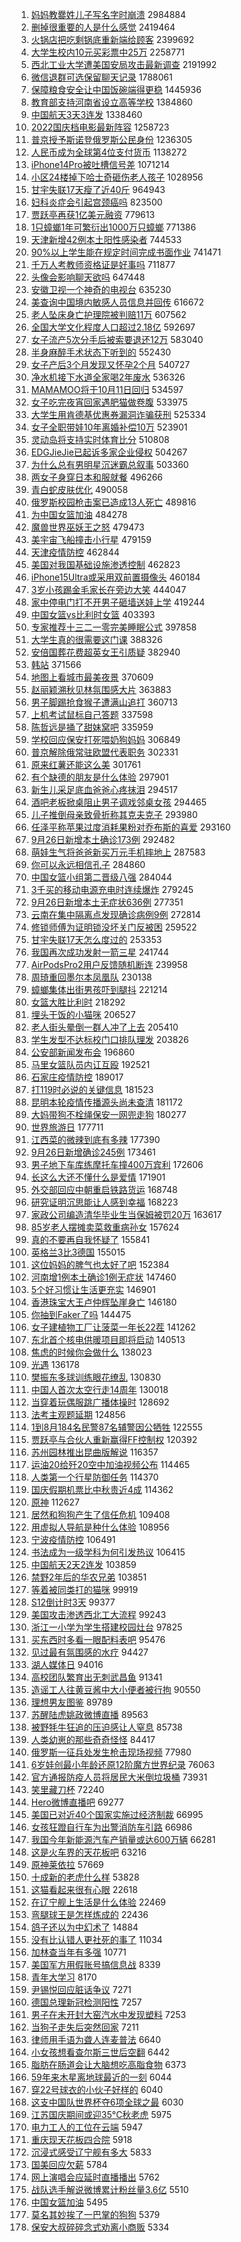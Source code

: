 1. [妈妈教爨姓儿子写名字时崩溃](https://s.weibo.com//weibo?q=%23%E5%A6%88%E5%A6%88%E6%95%99%E7%88%A8%E5%A7%93%E5%84%BF%E5%AD%90%E5%86%99%E5%90%8D%E5%AD%97%E6%97%B6%E5%B4%A9%E6%BA%83%23&t=31&band_rank=1&Refer=top) 2984884
2. [删掉很重要的人是什么感觉](https://s.weibo.com//weibo?q=%23%E5%88%A0%E6%8E%89%E5%BE%88%E9%87%8D%E8%A6%81%E7%9A%84%E4%BA%BA%E6%98%AF%E4%BB%80%E4%B9%88%E6%84%9F%E8%A7%89%23&t=31&band_rank=2&Refer=top) 2419464
3. [火锅店把吃剩锅底重新端给顾客](https://s.weibo.com//weibo?q=%23%E7%81%AB%E9%94%85%E5%BA%97%E6%8A%8A%E5%90%83%E5%89%A9%E9%94%85%E5%BA%95%E9%87%8D%E6%96%B0%E7%AB%AF%E7%BB%99%E9%A1%BE%E5%AE%A2%23&t=31&band_rank=1&Refer=top) 2399692
4. [大学生校内10元买彩票中25万](https://s.weibo.com//weibo?q=%23%E5%A4%A7%E5%AD%A6%E7%94%9F%E6%A0%A1%E5%86%8510%E5%85%83%E4%B9%B0%E5%BD%A9%E7%A5%A8%E4%B8%AD25%E4%B8%87%23&t=31&band_rank=1&Refer=top) 2258771
5. [西北工业大学遭美国安局攻击最新调查](https://s.weibo.com//weibo?q=%23%E8%A5%BF%E5%8C%97%E5%B7%A5%E4%B8%9A%E5%A4%A7%E5%AD%A6%E9%81%AD%E7%BE%8E%E5%9B%BD%E5%AE%89%E5%B1%80%E6%94%BB%E5%87%BB%E6%9C%80%E6%96%B0%E8%B0%83%E6%9F%A5%23&t=31&band_rank=2&Refer=top) 2191992
6. [微信退群可选保留聊天记录](https://s.weibo.com//weibo?q=%23%E5%BE%AE%E4%BF%A1%E9%80%80%E7%BE%A4%E5%8F%AF%E9%80%89%E4%BF%9D%E7%95%99%E8%81%8A%E5%A4%A9%E8%AE%B0%E5%BD%95%23&t=31&band_rank=2&Refer=top) 1788061
7. [保障粮食安全让中国饭碗端得更稳](https://s.weibo.com//weibo?q=%23%E4%BF%9D%E9%9A%9C%E7%B2%AE%E9%A3%9F%E5%AE%89%E5%85%A8%E8%AE%A9%E4%B8%AD%E5%9B%BD%E9%A5%AD%E7%A2%97%E7%AB%AF%E5%BE%97%E6%9B%B4%E7%A8%B3%23&t=31&band_rank=3&Refer=top) 1445936
8. [教育部支持河南省设立高等学校](https://s.weibo.com//weibo?q=%23%E6%95%99%E8%82%B2%E9%83%A8%E6%94%AF%E6%8C%81%E6%B2%B3%E5%8D%97%E7%9C%81%E8%AE%BE%E7%AB%8B%E9%AB%98%E7%AD%89%E5%AD%A6%E6%A0%A1%23&t=31&band_rank=2&Refer=top) 1384860
9. [中国航天3天3连发](https://s.weibo.com//weibo?q=%23%E4%B8%AD%E5%9B%BD%E8%88%AA%E5%A4%A93%E5%A4%A93%E8%BF%9E%E5%8F%91%23&t=31&band_rank=3&Refer=top) 1338460
10. [2022国庆档电影最新阵容](https://s.weibo.com//weibo?q=%232022%E5%9B%BD%E5%BA%86%E6%A1%A3%E7%94%B5%E5%BD%B1%E6%9C%80%E6%96%B0%E9%98%B5%E5%AE%B9%23&t=31&band_rank=4&Refer=top) 1258723
11. [普京授予斯诺登俄罗斯公民身份](https://s.weibo.com//weibo?q=%23%E6%99%AE%E4%BA%AC%E6%8E%88%E4%BA%88%E6%96%AF%E8%AF%BA%E7%99%BB%E4%BF%84%E7%BD%97%E6%96%AF%E5%85%AC%E6%B0%91%E8%BA%AB%E4%BB%BD%23&t=31&band_rank=2&Refer=top) 1236305
12. [人民币成为全球第4位支付货币](https://s.weibo.com//weibo?q=%23%E4%BA%BA%E6%B0%91%E5%B8%81%E6%88%90%E4%B8%BA%E5%85%A8%E7%90%83%E7%AC%AC4%E4%BD%8D%E6%94%AF%E4%BB%98%E8%B4%A7%E5%B8%81%23&t=31&band_rank=4&Refer=top) 1138272
13. [iPhone14Pro被吐槽信号差](https://s.weibo.com//weibo?q=%23iPhone14Pro%E8%A2%AB%E5%90%90%E6%A7%BD%E4%BF%A1%E5%8F%B7%E5%B7%AE%23&t=31&band_rank=4&Refer=top) 1071214
14. [小区24楼掉下哈士奇砸伤老人孩子](https://s.weibo.com//weibo?q=%23%E5%B0%8F%E5%8C%BA24%E6%A5%BC%E6%8E%89%E4%B8%8B%E5%93%88%E5%A3%AB%E5%A5%87%E7%A0%B8%E4%BC%A4%E8%80%81%E4%BA%BA%E5%AD%A9%E5%AD%90%23&t=31&band_rank=4&Refer=top) 1028956
15. [甘宇失联17天瘦了近40斤](https://s.weibo.com//weibo?q=%23%E7%94%98%E5%AE%87%E5%A4%B1%E8%81%9417%E5%A4%A9%E7%98%A6%E4%BA%86%E8%BF%9140%E6%96%A4%23&t=31&band_rank=5&Refer=top) 964943
16. [妇科炎症会引起宫颈癌吗](https://s.weibo.com//weibo?q=%23%E5%A6%87%E7%A7%91%E7%82%8E%E7%97%87%E4%BC%9A%E5%BC%95%E8%B5%B7%E5%AE%AB%E9%A2%88%E7%99%8C%E5%90%97%23&t=31&band_rank=6&Refer=top) 823500
17. [贾跃亭再获1亿美元融资](https://s.weibo.com//weibo?q=%23%E8%B4%BE%E8%B7%83%E4%BA%AD%E5%86%8D%E8%8E%B71%E4%BA%BF%E7%BE%8E%E5%85%83%E8%9E%8D%E8%B5%84%23&t=31&band_rank=6&Refer=top) 779613
18. [1只蟑螂1年可繁衍出1000万只蟑螂](https://s.weibo.com//weibo?q=%231%E5%8F%AA%E8%9F%91%E8%9E%821%E5%B9%B4%E5%8F%AF%E7%B9%81%E8%A1%8D%E5%87%BA1000%E4%B8%87%E5%8F%AA%E8%9F%91%E8%9E%82%23&t=31&band_rank=5&Refer=top) 771386
19. [天津新增42例本土阳性感染者](https://s.weibo.com//weibo?q=%E5%A4%A9%E6%B4%A5%E6%96%B0%E5%A2%9E42%E4%BE%8B%E6%9C%AC%E5%9C%9F%E9%98%B3%E6%80%A7%E6%84%9F%E6%9F%93%E8%80%85&t=31&band_rank=6&Refer=top) 744533
20. [90%以上学生能在规定时间完成书面作业](https://s.weibo.com//weibo?q=%2390%25%E4%BB%A5%E4%B8%8A%E5%AD%A6%E7%94%9F%E8%83%BD%E5%9C%A8%E8%A7%84%E5%AE%9A%E6%97%B6%E9%97%B4%E5%AE%8C%E6%88%90%E4%B9%A6%E9%9D%A2%E4%BD%9C%E4%B8%9A%23&t=31&band_rank=5&Refer=top) 741471
21. [千万人考教师资格证是好事吗](https://s.weibo.com//weibo?q=%23%E5%8D%83%E4%B8%87%E4%BA%BA%E8%80%83%E6%95%99%E5%B8%88%E8%B5%84%E6%A0%BC%E8%AF%81%E6%98%AF%E5%A5%BD%E4%BA%8B%E5%90%97%23&t=31&band_rank=5&Refer=top) 711877
22. [头像会影响聊天欲吗](https://s.weibo.com//weibo?q=%23%E5%A4%B4%E5%83%8F%E4%BC%9A%E5%BD%B1%E5%93%8D%E8%81%8A%E5%A4%A9%E6%AC%B2%E5%90%97%23&t=31&band_rank=5&Refer=top) 647448
23. [安徽卫视一个神奇的电视台](https://s.weibo.com//weibo?q=%23%E5%AE%89%E5%BE%BD%E5%8D%AB%E8%A7%86%E4%B8%80%E4%B8%AA%E7%A5%9E%E5%A5%87%E7%9A%84%E7%94%B5%E8%A7%86%E5%8F%B0%23&t=31&band_rank=7&Refer=top) 635230
24. [美查询中国境内敏感人员信息并回传](https://s.weibo.com//weibo?q=%23%E7%BE%8E%E6%9F%A5%E8%AF%A2%E4%B8%AD%E5%9B%BD%E5%A2%83%E5%86%85%E6%95%8F%E6%84%9F%E4%BA%BA%E5%91%98%E4%BF%A1%E6%81%AF%E5%B9%B6%E5%9B%9E%E4%BC%A0%23&t=31&band_rank=9&Refer=top) 616672
25. [老人坠床身亡护理院被判赔11万](https://s.weibo.com//weibo?q=%23%E8%80%81%E4%BA%BA%E5%9D%A0%E5%BA%8A%E8%BA%AB%E4%BA%A1%E6%8A%A4%E7%90%86%E9%99%A2%E8%A2%AB%E5%88%A4%E8%B5%9411%E4%B8%87%23&t=31&band_rank=9&Refer=top) 607562
26. [全国大学文化程度人口超过2.18亿](https://s.weibo.com//weibo?q=%23%E5%85%A8%E5%9B%BD%E5%A4%A7%E5%AD%A6%E6%96%87%E5%8C%96%E7%A8%8B%E5%BA%A6%E4%BA%BA%E5%8F%A3%E8%B6%85%E8%BF%872.18%E4%BA%BF%23&t=31&band_rank=8&Refer=top) 592697
27. [女子流产5次分手后被索要退还12万](https://s.weibo.com//weibo?q=%23%E5%A5%B3%E5%AD%90%E6%B5%81%E4%BA%A75%E6%AC%A1%E5%88%86%E6%89%8B%E5%90%8E%E8%A2%AB%E7%B4%A2%E8%A6%81%E9%80%80%E8%BF%9812%E4%B8%87%23&t=31&band_rank=11&Refer=top) 583040
28. [半身麻醉手术状态下听到的](https://s.weibo.com//weibo?q=%23%E5%8D%8A%E8%BA%AB%E9%BA%BB%E9%86%89%E6%89%8B%E6%9C%AF%E7%8A%B6%E6%80%81%E4%B8%8B%E5%90%AC%E5%88%B0%E7%9A%84%23&t=31&band_rank=6&Refer=top) 552430
29. [女子产后3个月发现又怀孕2个月](https://s.weibo.com//weibo?q=%23%E5%A5%B3%E5%AD%90%E4%BA%A7%E5%90%8E3%E4%B8%AA%E6%9C%88%E5%8F%91%E7%8E%B0%E5%8F%88%E6%80%80%E5%AD%952%E4%B8%AA%E6%9C%88%23&t=31&band_rank=10&Refer=top) 540727
30. [净水机接下水道全家喝2年废水](https://s.weibo.com//weibo?q=%23%E5%87%80%E6%B0%B4%E6%9C%BA%E6%8E%A5%E4%B8%8B%E6%B0%B4%E9%81%93%E5%85%A8%E5%AE%B6%E5%96%9D2%E5%B9%B4%E5%BA%9F%E6%B0%B4%23&t=31&band_rank=7&Refer=top) 536326
31. [MAMAMOO将于10月11日回归](https://s.weibo.com//weibo?q=%23MAMAMOO%E5%B0%86%E4%BA%8E10%E6%9C%8811%E6%97%A5%E5%9B%9E%E5%BD%92%23&t=31&band_rank=11&Refer=top) 534597
32. [女子吃完夜宵回家遇肥猫做卷腹](https://s.weibo.com//weibo?q=%23%E5%A5%B3%E5%AD%90%E5%90%83%E5%AE%8C%E5%A4%9C%E5%AE%B5%E5%9B%9E%E5%AE%B6%E9%81%87%E8%82%A5%E7%8C%AB%E5%81%9A%E5%8D%B7%E8%85%B9%23&t=31&band_rank=10&Refer=top) 533975
33. [大学生用肯德基优惠券漏洞诈骗获刑](https://s.weibo.com//weibo?q=%23%E5%A4%A7%E5%AD%A6%E7%94%9F%E7%94%A8%E8%82%AF%E5%BE%B7%E5%9F%BA%E4%BC%98%E6%83%A0%E5%88%B8%E6%BC%8F%E6%B4%9E%E8%AF%88%E9%AA%97%E8%8E%B7%E5%88%91%23&t=31&band_rank=12&Refer=top) 525334
34. [女子全职带娃10年离婚补偿10万](https://s.weibo.com//weibo?q=%23%E5%A5%B3%E5%AD%90%E5%85%A8%E8%81%8C%E5%B8%A6%E5%A8%8310%E5%B9%B4%E7%A6%BB%E5%A9%9A%E8%A1%A5%E5%81%BF10%E4%B8%87%23&t=31&band_rank=14&Refer=top) 523901
35. [灵动岛将支持实时体育比分](https://s.weibo.com//weibo?q=%23%E7%81%B5%E5%8A%A8%E5%B2%9B%E5%B0%86%E6%94%AF%E6%8C%81%E5%AE%9E%E6%97%B6%E4%BD%93%E8%82%B2%E6%AF%94%E5%88%86%23&t=31&band_rank=7&Refer=top) 510808
36. [EDGJieJie已起诉多家企业侵权](https://s.weibo.com//weibo?q=%23EDGJieJie%E5%B7%B2%E8%B5%B7%E8%AF%89%E5%A4%9A%E5%AE%B6%E4%BC%81%E4%B8%9A%E4%BE%B5%E6%9D%83%23&t=31&band_rank=10&Refer=top) 504267
37. [为什么总有男明星沉迷霸总叙事](https://s.weibo.com//weibo?q=%23%E4%B8%BA%E4%BB%80%E4%B9%88%E6%80%BB%E6%9C%89%E7%94%B7%E6%98%8E%E6%98%9F%E6%B2%89%E8%BF%B7%E9%9C%B8%E6%80%BB%E5%8F%99%E4%BA%8B%23&t=31&band_rank=7&Refer=top) 503360
38. [两女子身穿日本和服就餐](https://s.weibo.com//weibo?q=%E4%B8%A4%E5%A5%B3%E5%AD%90%E8%BA%AB%E7%A9%BF%E6%97%A5%E6%9C%AC%E5%92%8C%E6%9C%8D%E5%B0%B1%E9%A4%90&t=31&band_rank=8&Refer=top) 496266
39. [青白蛇皮肤优化](https://s.weibo.com//weibo?q=%23%E9%9D%92%E7%99%BD%E8%9B%87%E7%9A%AE%E8%82%A4%E4%BC%98%E5%8C%96%23&t=31&band_rank=14&Refer=top) 490058
40. [俄罗斯校园枪击案已造成13人死亡](https://s.weibo.com//weibo?q=%23%E4%BF%84%E7%BD%97%E6%96%AF%E6%A0%A1%E5%9B%AD%E6%9E%AA%E5%87%BB%E6%A1%88%E5%B7%B2%E9%80%A0%E6%88%9013%E4%BA%BA%E6%AD%BB%E4%BA%A1%23&t=31&band_rank=6&Refer=top) 489816
41. [为中国女篮加油](https://s.weibo.com//weibo?q=%23%E4%B8%BA%E4%B8%AD%E5%9B%BD%E5%A5%B3%E7%AF%AE%E5%8A%A0%E6%B2%B9%23&t=31&band_rank=15&Refer=top) 484278
42. [魔兽世界巫妖王之怒](https://s.weibo.com//weibo?q=%23%E9%AD%94%E5%85%BD%E4%B8%96%E7%95%8C%E5%B7%AB%E5%A6%96%E7%8E%8B%E4%B9%8B%E6%80%92%23&t=31&band_rank=15&Refer=top) 479473
43. [美宇宙飞船撞击小行星](https://s.weibo.com//weibo?q=%23%E7%BE%8E%E5%AE%87%E5%AE%99%E9%A3%9E%E8%88%B9%E6%92%9E%E5%87%BB%E5%B0%8F%E8%A1%8C%E6%98%9F%23&t=31&band_rank=6&Refer=top) 479159
44. [天津疫情防控](https://s.weibo.com//weibo?q=%E5%A4%A9%E6%B4%A5%E7%96%AB%E6%83%85%E9%98%B2%E6%8E%A7&t=31&band_rank=9&Refer=top) 462844
45. [美国对我国基础设施渗透控制](https://s.weibo.com//weibo?q=%23%E7%BE%8E%E5%9B%BD%E5%AF%B9%E6%88%91%E5%9B%BD%E5%9F%BA%E7%A1%80%E8%AE%BE%E6%96%BD%E6%B8%97%E9%80%8F%E6%8E%A7%E5%88%B6%23&t=31&band_rank=16&Refer=top) 462823
46. [iPhone15Ultra或采用双前置摄像头](https://s.weibo.com//weibo?q=%23iPhone15Ultra%E6%88%96%E9%87%87%E7%94%A8%E5%8F%8C%E5%89%8D%E7%BD%AE%E6%91%84%E5%83%8F%E5%A4%B4%23&t=31&band_rank=8&Refer=top) 460184
47. [3岁小孩踢金毛家长在旁边大笑](https://s.weibo.com//weibo?q=%233%E5%B2%81%E5%B0%8F%E5%AD%A9%E8%B8%A2%E9%87%91%E6%AF%9B%E5%AE%B6%E9%95%BF%E5%9C%A8%E6%97%81%E8%BE%B9%E5%A4%A7%E7%AC%91%23&t=31&band_rank=8&Refer=top) 444047
48. [家中停电门打不开男子砸墙送娃上学](https://s.weibo.com//weibo?q=%23%E5%AE%B6%E4%B8%AD%E5%81%9C%E7%94%B5%E9%97%A8%E6%89%93%E4%B8%8D%E5%BC%80%E7%94%B7%E5%AD%90%E7%A0%B8%E5%A2%99%E9%80%81%E5%A8%83%E4%B8%8A%E5%AD%A6%23&t=31&band_rank=18&Refer=top) 419244
49. [中国女篮vs比利时女篮](https://s.weibo.com//weibo?q=%23%E4%B8%AD%E5%9B%BD%E5%A5%B3%E7%AF%AEvs%E6%AF%94%E5%88%A9%E6%97%B6%E5%A5%B3%E7%AF%AE%23&t=31&band_rank=17&Refer=top) 403393
50. [专家推荐十三二一零完美睡眠公式](https://s.weibo.com//weibo?q=%23%E4%B8%93%E5%AE%B6%E6%8E%A8%E8%8D%90%E5%8D%81%E4%B8%89%E4%BA%8C%E4%B8%80%E9%9B%B6%E5%AE%8C%E7%BE%8E%E7%9D%A1%E7%9C%A0%E5%85%AC%E5%BC%8F%23&t=31&band_rank=9&Refer=top) 397858
51. [大学生真的很需要这门课](https://s.weibo.com//weibo?q=%23%E5%A4%A7%E5%AD%A6%E7%94%9F%E7%9C%9F%E7%9A%84%E5%BE%88%E9%9C%80%E8%A6%81%E8%BF%99%E9%97%A8%E8%AF%BE%23&t=31&band_rank=11&Refer=top) 388326
52. [安倍国葬花费超英女王引质疑](https://s.weibo.com//weibo?q=%23%E5%AE%89%E5%80%8D%E5%9B%BD%E8%91%AC%E8%8A%B1%E8%B4%B9%E8%B6%85%E8%8B%B1%E5%A5%B3%E7%8E%8B%E5%BC%95%E8%B4%A8%E7%96%91%23&t=31&band_rank=12&Refer=top) 382940
53. [韩站](https://s.weibo.com//weibo?q=%E9%9F%A9%E7%AB%99&t=31&band_rank=11&Refer=top) 371566
54. [地图上看城市最美夜景](https://s.weibo.com//weibo?q=%23%E5%9C%B0%E5%9B%BE%E4%B8%8A%E7%9C%8B%E5%9F%8E%E5%B8%82%E6%9C%80%E7%BE%8E%E5%A4%9C%E6%99%AF%23&t=31&band_rank=15&Refer=top) 370609
55. [赵丽颖溯秋见林氛围感大片](https://s.weibo.com//weibo?q=%23%E8%B5%B5%E4%B8%BD%E9%A2%96%E6%BA%AF%E7%A7%8B%E8%A7%81%E6%9E%97%E6%B0%9B%E5%9B%B4%E6%84%9F%E5%A4%A7%E7%89%87%23&t=31&band_rank=19&Refer=top) 363883
56. [男子脚踢抢食猴子遭满山追打](https://s.weibo.com//weibo?q=%23%E7%94%B7%E5%AD%90%E8%84%9A%E8%B8%A2%E6%8A%A2%E9%A3%9F%E7%8C%B4%E5%AD%90%E9%81%AD%E6%BB%A1%E5%B1%B1%E8%BF%BD%E6%89%93%23&t=31&band_rank=16&Refer=top) 360713
57. [上机考试鼠标自己答题](https://s.weibo.com//weibo?q=%23%E4%B8%8A%E6%9C%BA%E8%80%83%E8%AF%95%E9%BC%A0%E6%A0%87%E8%87%AA%E5%B7%B1%E7%AD%94%E9%A2%98%23&t=31&band_rank=10&Refer=top) 337598
58. [陈哲远是捅了甜妹窝吧](https://s.weibo.com//weibo?q=%23%E9%99%88%E5%93%B2%E8%BF%9C%E6%98%AF%E6%8D%85%E4%BA%86%E7%94%9C%E5%A6%B9%E7%AA%9D%E5%90%A7%23&t=31&band_rank=12&Refer=top) 335959
59. [学校回应保安打死喂奶狗妈妈](https://s.weibo.com//weibo?q=%23%E5%AD%A6%E6%A0%A1%E5%9B%9E%E5%BA%94%E4%BF%9D%E5%AE%89%E6%89%93%E6%AD%BB%E5%96%82%E5%A5%B6%E7%8B%97%E5%A6%88%E5%A6%88%23&t=31&band_rank=15&Refer=top) 306849
60. [普京解除俄常驻欧盟代表职务](https://s.weibo.com//weibo?q=%23%E6%99%AE%E4%BA%AC%E8%A7%A3%E9%99%A4%E4%BF%84%E5%B8%B8%E9%A9%BB%E6%AC%A7%E7%9B%9F%E4%BB%A3%E8%A1%A8%E8%81%8C%E5%8A%A1%23&t=31&band_rank=15&Refer=top) 302331
61. [原来红薯还能这么美](https://s.weibo.com//weibo?q=%23%E5%8E%9F%E6%9D%A5%E7%BA%A2%E8%96%AF%E8%BF%98%E8%83%BD%E8%BF%99%E4%B9%88%E7%BE%8E%23&t=31&band_rank=12&Refer=top) 301761
62. [有个缺德的朋友是什么体验](https://s.weibo.com//weibo?q=%23%E6%9C%89%E4%B8%AA%E7%BC%BA%E5%BE%B7%E7%9A%84%E6%9C%8B%E5%8F%8B%E6%98%AF%E4%BB%80%E4%B9%88%E4%BD%93%E9%AA%8C%23&t=31&band_rank=16&Refer=top) 297901
63. [新生儿采足底血爸爸心疼抹泪](https://s.weibo.com//weibo?q=%23%E6%96%B0%E7%94%9F%E5%84%BF%E9%87%87%E8%B6%B3%E5%BA%95%E8%A1%80%E7%88%B8%E7%88%B8%E5%BF%83%E7%96%BC%E6%8A%B9%E6%B3%AA%23&t=31&band_rank=16&Refer=top) 294517
64. [酒吧老板掀桌阻止男子调戏邻桌女孩](https://s.weibo.com//weibo?q=%23%E9%85%92%E5%90%A7%E8%80%81%E6%9D%BF%E6%8E%80%E6%A1%8C%E9%98%BB%E6%AD%A2%E7%94%B7%E5%AD%90%E8%B0%83%E6%88%8F%E9%82%BB%E6%A1%8C%E5%A5%B3%E5%AD%A9%23&t=31&band_rank=18&Refer=top) 294465
65. [儿子推倒母亲致骨折称其克夫克子](https://s.weibo.com//weibo?q=%23%E5%84%BF%E5%AD%90%E6%8E%A8%E5%80%92%E6%AF%8D%E4%BA%B2%E8%87%B4%E9%AA%A8%E6%8A%98%E7%A7%B0%E5%85%B6%E5%85%8B%E5%A4%AB%E5%85%8B%E5%AD%90%23&t=31&band_rank=23&Refer=top) 293980
66. [任泽平称苹果过度消耗果粉对乔布斯的喜爱](https://s.weibo.com//weibo?q=%23%E4%BB%BB%E6%B3%BD%E5%B9%B3%E7%A7%B0%E8%8B%B9%E6%9E%9C%E8%BF%87%E5%BA%A6%E6%B6%88%E8%80%97%E6%9E%9C%E7%B2%89%E5%AF%B9%E4%B9%94%E5%B8%83%E6%96%AF%E7%9A%84%E5%96%9C%E7%88%B1%23&t=31&band_rank=15&Refer=top) 293160
67. [9月26日新增本土确诊173例](https://s.weibo.com//weibo?q=9%E6%9C%8826%E6%97%A5%E6%96%B0%E5%A2%9E%E6%9C%AC%E5%9C%9F%E7%A1%AE%E8%AF%8A173%E4%BE%8B&t=31&band_rank=17&Refer=top) 292482
68. [萌娃生气将爸爸新买万元手机摔地上](https://s.weibo.com//weibo?q=%23%E8%90%8C%E5%A8%83%E7%94%9F%E6%B0%94%E5%B0%86%E7%88%B8%E7%88%B8%E6%96%B0%E4%B9%B0%E4%B8%87%E5%85%83%E6%89%8B%E6%9C%BA%E6%91%94%E5%9C%B0%E4%B8%8A%23&t=31&band_rank=14&Refer=top) 287583
69. [你可以永远相信孔子](https://s.weibo.com//weibo?q=%23%E4%BD%A0%E5%8F%AF%E4%BB%A5%E6%B0%B8%E8%BF%9C%E7%9B%B8%E4%BF%A1%E5%AD%94%E5%AD%90%23&t=31&band_rank=16&Refer=top) 284860
70. [中国女篮小组第二晋级八强](https://s.weibo.com//weibo?q=%23%E4%B8%AD%E5%9B%BD%E5%A5%B3%E7%AF%AE%E5%B0%8F%E7%BB%84%E7%AC%AC%E4%BA%8C%E6%99%8B%E7%BA%A7%E5%85%AB%E5%BC%BA%23&t=31&band_rank=22&Refer=top) 284044
71. [3千买的移动电源充电时连续爆炸](https://s.weibo.com//weibo?q=%233%E5%8D%83%E4%B9%B0%E7%9A%84%E7%A7%BB%E5%8A%A8%E7%94%B5%E6%BA%90%E5%85%85%E7%94%B5%E6%97%B6%E8%BF%9E%E7%BB%AD%E7%88%86%E7%82%B8%23&t=31&band_rank=25&Refer=top) 279245
72. [9月26日新增本土无症状636例](https://s.weibo.com//weibo?q=9%E6%9C%8826%E6%97%A5%E6%96%B0%E5%A2%9E%E6%9C%AC%E5%9C%9F%E6%97%A0%E7%97%87%E7%8A%B6636%E4%BE%8B&t=31&band_rank=19&Refer=top) 277351
73. [云南在集中隔离点发现确诊病例9例](https://s.weibo.com//weibo?q=%E4%BA%91%E5%8D%97%E5%9C%A8%E9%9B%86%E4%B8%AD%E9%9A%94%E7%A6%BB%E7%82%B9%E5%8F%91%E7%8E%B0%E7%A1%AE%E8%AF%8A%E7%97%85%E4%BE%8B9%E4%BE%8B&t=31&band_rank=18&Refer=top) 272814
74. [修锁师傅为证明锁没坏关门反被困](https://s.weibo.com//weibo?q=%23%E4%BF%AE%E9%94%81%E5%B8%88%E5%82%85%E4%B8%BA%E8%AF%81%E6%98%8E%E9%94%81%E6%B2%A1%E5%9D%8F%E5%85%B3%E9%97%A8%E5%8F%8D%E8%A2%AB%E5%9B%B0%23&t=31&band_rank=17&Refer=top) 259522
75. [甘宇失联17天怎么度过的](https://s.weibo.com//weibo?q=%23%E7%94%98%E5%AE%87%E5%A4%B1%E8%81%9417%E5%A4%A9%E6%80%8E%E4%B9%88%E5%BA%A6%E8%BF%87%E7%9A%84%23&t=31&band_rank=28&Refer=top) 253353
76. [我国再次成功发射一箭三星](https://s.weibo.com//weibo?q=%23%E6%88%91%E5%9B%BD%E5%86%8D%E6%AC%A1%E6%88%90%E5%8A%9F%E5%8F%91%E5%B0%84%E4%B8%80%E7%AE%AD%E4%B8%89%E6%98%9F%23&t=31&band_rank=22&Refer=top) 241744
77. [AirPodsPro2用户反馈随机断连](https://s.weibo.com//weibo?q=%23AirPodsPro2%E7%94%A8%E6%88%B7%E5%8F%8D%E9%A6%88%E9%9A%8F%E6%9C%BA%E6%96%AD%E8%BF%9E%23&t=31&band_rank=22&Refer=top) 239958
78. [周琦重回墨尔本凤凰队](https://s.weibo.com//weibo?q=%23%E5%91%A8%E7%90%A6%E9%87%8D%E5%9B%9E%E5%A2%A8%E5%B0%94%E6%9C%AC%E5%87%A4%E5%87%B0%E9%98%9F%23&t=31&band_rank=19&Refer=top) 230138
79. [蟑螂集体出街男孩吓到腿抖](https://s.weibo.com//weibo?q=%23%E8%9F%91%E8%9E%82%E9%9B%86%E4%BD%93%E5%87%BA%E8%A1%97%E7%94%B7%E5%AD%A9%E5%90%93%E5%88%B0%E8%85%BF%E6%8A%96%23&t=31&band_rank=20&Refer=top) 221214
80. [女篮大胜比利时](https://s.weibo.com//weibo?q=%23%E5%A5%B3%E7%AF%AE%E5%A4%A7%E8%83%9C%E6%AF%94%E5%88%A9%E6%97%B6%23&t=31&band_rank=30&Refer=top) 218292
81. [埋头干饭的小猫咪](https://s.weibo.com//weibo?q=%23%E5%9F%8B%E5%A4%B4%E5%B9%B2%E9%A5%AD%E7%9A%84%E5%B0%8F%E7%8C%AB%E5%92%AA%23&t=31&band_rank=24&Refer=top) 206527
82. [老人街头晕倒一群人冲了上去](https://s.weibo.com//weibo?q=%23%E8%80%81%E4%BA%BA%E8%A1%97%E5%A4%B4%E6%99%95%E5%80%92%E4%B8%80%E7%BE%A4%E4%BA%BA%E5%86%B2%E4%BA%86%E4%B8%8A%E5%8E%BB%23&t=31&band_rank=31&Refer=top) 205410
83. [学生发型不达标校门口排队理发](https://s.weibo.com//weibo?q=%23%E5%AD%A6%E7%94%9F%E5%8F%91%E5%9E%8B%E4%B8%8D%E8%BE%BE%E6%A0%87%E6%A0%A1%E9%97%A8%E5%8F%A3%E6%8E%92%E9%98%9F%E7%90%86%E5%8F%91%23&t=31&band_rank=30&Refer=top) 203826
84. [公安部新闻发布会](https://s.weibo.com//weibo?q=%23%E5%85%AC%E5%AE%89%E9%83%A8%E6%96%B0%E9%97%BB%E5%8F%91%E5%B8%83%E4%BC%9A%23&t=31&band_rank=21&Refer=top) 196860
85. [马里女篮队员内讧互殴](https://s.weibo.com//weibo?q=%23%E9%A9%AC%E9%87%8C%E5%A5%B3%E7%AF%AE%E9%98%9F%E5%91%98%E5%86%85%E8%AE%A7%E4%BA%92%E6%AE%B4%23&t=31&band_rank=23&Refer=top) 192521
86. [石家庄疫情防控](https://s.weibo.com//weibo?q=%23%E7%9F%B3%E5%AE%B6%E5%BA%84%E7%96%AB%E6%83%85%E9%98%B2%E6%8E%A7%23&t=31&band_rank=25&Refer=top) 189017
87. [打119时必说的关键信息](https://s.weibo.com//weibo?q=%23%E6%89%93119%E6%97%B6%E5%BF%85%E8%AF%B4%E7%9A%84%E5%85%B3%E9%94%AE%E4%BF%A1%E6%81%AF%23&t=31&band_rank=24&Refer=top) 181523
88. [昆明本轮疫情传播源头尚未查清](https://s.weibo.com//weibo?q=%23%E6%98%86%E6%98%8E%E6%9C%AC%E8%BD%AE%E7%96%AB%E6%83%85%E4%BC%A0%E6%92%AD%E6%BA%90%E5%A4%B4%E5%B0%9A%E6%9C%AA%E6%9F%A5%E6%B8%85%23&t=31&band_rank=28&Refer=top) 181172
89. [大妈带狗不栓绳保安一网兜走狗](https://s.weibo.com//weibo?q=%23%E5%A4%A7%E5%A6%88%E5%B8%A6%E7%8B%97%E4%B8%8D%E6%A0%93%E7%BB%B3%E4%BF%9D%E5%AE%89%E4%B8%80%E7%BD%91%E5%85%9C%E8%B5%B0%E7%8B%97%23&t=31&band_rank=30&Refer=top) 180277
90. [世界旅游日](https://s.weibo.com//weibo?q=%23%E4%B8%96%E7%95%8C%E6%97%85%E6%B8%B8%E6%97%A5%23&t=31&band_rank=26&Refer=top) 177711
91. [江西菜的微辣到底有多辣](https://s.weibo.com//weibo?q=%23%E6%B1%9F%E8%A5%BF%E8%8F%9C%E7%9A%84%E5%BE%AE%E8%BE%A3%E5%88%B0%E5%BA%95%E6%9C%89%E5%A4%9A%E8%BE%A3%23&t=31&band_rank=10&Refer=top) 177390
92. [9月26日新增确诊245例](https://s.weibo.com//weibo?q=%239%E6%9C%8826%E6%97%A5%E6%96%B0%E5%A2%9E%E7%A1%AE%E8%AF%8A245%E4%BE%8B%23&t=31&band_rank=28&Refer=top) 173461
93. [男子地下车库练摩托车撞400万宾利](https://s.weibo.com//weibo?q=%E7%94%B7%E5%AD%90%E5%9C%B0%E4%B8%8B%E8%BD%A6%E5%BA%93%E7%BB%83%E6%91%A9%E6%89%98%E8%BD%A6%E6%92%9E400%E4%B8%87%E5%AE%BE%E5%88%A9&t=31&band_rank=32&Refer=top) 172606
94. [长这么大还不懂什么是爱情](https://s.weibo.com//weibo?q=%23%E9%95%BF%E8%BF%99%E4%B9%88%E5%A4%A7%E8%BF%98%E4%B8%8D%E6%87%82%E4%BB%80%E4%B9%88%E6%98%AF%E7%88%B1%E6%83%85%23&t=31&band_rank=24&Refer=top) 171901
95. [外交部回应中朝重启铁路货运](https://s.weibo.com//weibo?q=%23%E5%A4%96%E4%BA%A4%E9%83%A8%E5%9B%9E%E5%BA%94%E4%B8%AD%E6%9C%9D%E9%87%8D%E5%90%AF%E9%93%81%E8%B7%AF%E8%B4%A7%E8%BF%90%23&t=31&band_rank=27&Refer=top) 168748
96. [研究证明沉思能让人感到幸福](https://s.weibo.com//weibo?q=%23%E7%A0%94%E7%A9%B6%E8%AF%81%E6%98%8E%E6%B2%89%E6%80%9D%E8%83%BD%E8%AE%A9%E4%BA%BA%E6%84%9F%E5%88%B0%E5%B9%B8%E7%A6%8F%23&t=31&band_rank=29&Refer=top) 168223
97. [家政公司编造清华毕业生当保姆被罚20万](https://s.weibo.com//weibo?q=%23%E5%AE%B6%E6%94%BF%E5%85%AC%E5%8F%B8%E7%BC%96%E9%80%A0%E6%B8%85%E5%8D%8E%E6%AF%95%E4%B8%9A%E7%94%9F%E5%BD%93%E4%BF%9D%E5%A7%86%E8%A2%AB%E7%BD%9A20%E4%B8%87%23&t=31&band_rank=36&Refer=top) 163617
98. [85岁老人摆摊卖菜救重病孙女](https://s.weibo.com//weibo?q=85%E5%B2%81%E8%80%81%E4%BA%BA%E6%91%86%E6%91%8A%E5%8D%96%E8%8F%9C%E6%95%91%E9%87%8D%E7%97%85%E5%AD%99%E5%A5%B3&t=31&band_rank=35&Refer=top) 157624
99. [真的不要再自我怀疑了](https://s.weibo.com//weibo?q=%23%E7%9C%9F%E7%9A%84%E4%B8%8D%E8%A6%81%E5%86%8D%E8%87%AA%E6%88%91%E6%80%80%E7%96%91%E4%BA%86%23&t=31&band_rank=28&Refer=top) 155841
100. [英格兰3比3德国](https://s.weibo.com//weibo?q=%E8%8B%B1%E6%A0%BC%E5%85%B03%E6%AF%943%E5%BE%B7%E5%9B%BD&t=31&band_rank=34&Refer=top) 155015
101. [这位妈妈的脾气也太好了吧](https://s.weibo.com//weibo?q=%23%E8%BF%99%E4%BD%8D%E5%A6%88%E5%A6%88%E7%9A%84%E8%84%BE%E6%B0%94%E4%B9%9F%E5%A4%AA%E5%A5%BD%E4%BA%86%E5%90%A7%23&t=31&band_rank=29&Refer=top) 152384
102. [河南增1例本土确诊1例无症状](https://s.weibo.com//weibo?q=%23%E6%B2%B3%E5%8D%97%E5%A2%9E1%E4%BE%8B%E6%9C%AC%E5%9C%9F%E7%A1%AE%E8%AF%8A1%E4%BE%8B%E6%97%A0%E7%97%87%E7%8A%B6%23&t=31&band_rank=32&Refer=top) 147460
103. [5个好习惯让生活更充实](https://s.weibo.com//weibo?q=%235%E4%B8%AA%E5%A5%BD%E4%B9%A0%E6%83%AF%E8%AE%A9%E7%94%9F%E6%B4%BB%E6%9B%B4%E5%85%85%E5%AE%9E%23&t=31&band_rank=25&Refer=top) 146901
104. [香港珠宝大王卢仲辉坠崖身亡](https://s.weibo.com//weibo?q=%23%E9%A6%99%E6%B8%AF%E7%8F%A0%E5%AE%9D%E5%A4%A7%E7%8E%8B%E5%8D%A2%E4%BB%B2%E8%BE%89%E5%9D%A0%E5%B4%96%E8%BA%AB%E4%BA%A1%23&t=31&band_rank=26&Refer=top) 146180
105. [你抽到Faker了吗](https://s.weibo.com//weibo?q=%23%E4%BD%A0%E6%8A%BD%E5%88%B0Faker%E4%BA%86%E5%90%97%23&t=31&band_rank=33&Refer=top) 144475
106. [女子建植物工厂让菠菜一年长22茬](https://s.weibo.com//weibo?q=%23%E5%A5%B3%E5%AD%90%E5%BB%BA%E6%A4%8D%E7%89%A9%E5%B7%A5%E5%8E%82%E8%AE%A9%E8%8F%A0%E8%8F%9C%E4%B8%80%E5%B9%B4%E9%95%BF22%E8%8C%AC%23&t=31&band_rank=33&Refer=top) 141262
107. [东北首个核电供暖项目即将启动](https://s.weibo.com//weibo?q=%23%E4%B8%9C%E5%8C%97%E9%A6%96%E4%B8%AA%E6%A0%B8%E7%94%B5%E4%BE%9B%E6%9A%96%E9%A1%B9%E7%9B%AE%E5%8D%B3%E5%B0%86%E5%90%AF%E5%8A%A8%23&t=31&band_rank=18&Refer=top) 140513
108. [焦虑的时候你会做什么](https://s.weibo.com//weibo?q=%23%E7%84%A6%E8%99%91%E7%9A%84%E6%97%B6%E5%80%99%E4%BD%A0%E4%BC%9A%E5%81%9A%E4%BB%80%E4%B9%88%23&t=31&band_rank=36&Refer=top) 138023
109. [光遇](https://s.weibo.com//weibo?q=%E5%85%89%E9%81%87&t=31&band_rank=37&Refer=top) 136178
110. [樊振东多球训练眼花缭乱](https://s.weibo.com//weibo?q=%23%E6%A8%8A%E6%8C%AF%E4%B8%9C%E5%A4%9A%E7%90%83%E8%AE%AD%E7%BB%83%E7%9C%BC%E8%8A%B1%E7%BC%AD%E4%B9%B1%23&t=31&band_rank=34&Refer=top) 130830
111. [中国人首次太空行走14周年](https://s.weibo.com//weibo?q=%23%E4%B8%AD%E5%9B%BD%E4%BA%BA%E9%A6%96%E6%AC%A1%E5%A4%AA%E7%A9%BA%E8%A1%8C%E8%B5%B014%E5%91%A8%E5%B9%B4%23&t=31&band_rank=29&Refer=top) 130018
112. [当穿着玩偶服跳广播体操时](https://s.weibo.com//weibo?q=%23%E5%BD%93%E7%A9%BF%E7%9D%80%E7%8E%A9%E5%81%B6%E6%9C%8D%E8%B7%B3%E5%B9%BF%E6%92%AD%E4%BD%93%E6%93%8D%E6%97%B6%23&t=31&band_rank=38&Refer=top) 128692
113. [法考主观题延期](https://s.weibo.com//weibo?q=%E6%B3%95%E8%80%83%E4%B8%BB%E8%A7%82%E9%A2%98%E5%BB%B6%E6%9C%9F&t=31&band_rank=35&Refer=top) 124856
114. [1到8月184名民警87名辅警因公牺牲](https://s.weibo.com//weibo?q=%231%E5%88%B08%E6%9C%88184%E5%90%8D%E6%B0%91%E8%AD%A687%E5%90%8D%E8%BE%85%E8%AD%A6%E5%9B%A0%E5%85%AC%E7%89%BA%E7%89%B2%23&t=31&band_rank=39&Refer=top) 122555
115. [贾跃亭与合伙人重新赢得FF控制权](https://s.weibo.com//weibo?q=%23%E8%B4%BE%E8%B7%83%E4%BA%AD%E4%B8%8E%E5%90%88%E4%BC%99%E4%BA%BA%E9%87%8D%E6%96%B0%E8%B5%A2%E5%BE%97FF%E6%8E%A7%E5%88%B6%E6%9D%83%23&t=31&band_rank=44&Refer=top) 120392
116. [苏州园林推出昆曲版解说](https://s.weibo.com//weibo?q=%23%E8%8B%8F%E5%B7%9E%E5%9B%AD%E6%9E%97%E6%8E%A8%E5%87%BA%E6%98%86%E6%9B%B2%E7%89%88%E8%A7%A3%E8%AF%B4%23&t=31&band_rank=40&Refer=top) 116357
117. [运油20给歼20空中加油视频公布](https://s.weibo.com//weibo?q=%23%E8%BF%90%E6%B2%B920%E7%BB%99%E6%AD%BC20%E7%A9%BA%E4%B8%AD%E5%8A%A0%E6%B2%B9%E8%A7%86%E9%A2%91%E5%85%AC%E5%B8%83%23&t=31&band_rank=47&Refer=top) 114465
118. [人类第一个行星防御任务](https://s.weibo.com//weibo?q=%23%E4%BA%BA%E7%B1%BB%E7%AC%AC%E4%B8%80%E4%B8%AA%E8%A1%8C%E6%98%9F%E9%98%B2%E5%BE%A1%E4%BB%BB%E5%8A%A1%23&t=31&band_rank=43&Refer=top) 114370
119. [国庆假期机票比中秋贵近4成](https://s.weibo.com//weibo?q=%23%E5%9B%BD%E5%BA%86%E5%81%87%E6%9C%9F%E6%9C%BA%E7%A5%A8%E6%AF%94%E4%B8%AD%E7%A7%8B%E8%B4%B5%E8%BF%914%E6%88%90%23&t=31&band_rank=43&Refer=top) 114362
120. [原神](https://s.weibo.com//weibo?q=%E5%8E%9F%E7%A5%9E&t=31&band_rank=27&Refer=top) 112627
121. [居然和狗狗产生了信任危机](https://s.weibo.com//weibo?q=%23%E5%B1%85%E7%84%B6%E5%92%8C%E7%8B%97%E7%8B%97%E4%BA%A7%E7%94%9F%E4%BA%86%E4%BF%A1%E4%BB%BB%E5%8D%B1%E6%9C%BA%23&t=31&band_rank=27&Refer=top) 109408
122. [用虚拟人导航是种什么体验](https://s.weibo.com//weibo?q=%23%E7%94%A8%E8%99%9A%E6%8B%9F%E4%BA%BA%E5%AF%BC%E8%88%AA%E6%98%AF%E7%A7%8D%E4%BB%80%E4%B9%88%E4%BD%93%E9%AA%8C%23&t=31&band_rank=40&Refer=top) 108956
123. [宁波疫情防控](https://s.weibo.com//weibo?q=%E5%AE%81%E6%B3%A2%E7%96%AB%E6%83%85%E9%98%B2%E6%8E%A7&t=31&band_rank=28&Refer=top) 106491
124. [书法成为一级学科为何引发热议](https://s.weibo.com//weibo?q=%23%E4%B9%A6%E6%B3%95%E6%88%90%E4%B8%BA%E4%B8%80%E7%BA%A7%E5%AD%A6%E7%A7%91%E4%B8%BA%E4%BD%95%E5%BC%95%E5%8F%91%E7%83%AD%E8%AE%AE%23&t=31&band_rank=41&Refer=top) 106415
125. [中国航天2天2连发](https://s.weibo.com//weibo?q=%23%E4%B8%AD%E5%9B%BD%E8%88%AA%E5%A4%A92%E5%A4%A92%E8%BF%9E%E5%8F%91%23&t=31&band_rank=30&Refer=top) 103859
126. [禁野2年后的华农兄弟](https://s.weibo.com//weibo?q=%23%E7%A6%81%E9%87%8E2%E5%B9%B4%E5%90%8E%E7%9A%84%E5%8D%8E%E5%86%9C%E5%85%84%E5%BC%9F%23&t=31&band_rank=34&Refer=top) 103851
127. [等着被同类打的猫咪](https://s.weibo.com//weibo?q=%23%E7%AD%89%E7%9D%80%E8%A2%AB%E5%90%8C%E7%B1%BB%E6%89%93%E7%9A%84%E7%8C%AB%E5%92%AA%23&t=31&band_rank=44&Refer=top) 99919
128. [S12倒计时3天](https://s.weibo.com//weibo?q=%23S12%E5%80%92%E8%AE%A1%E6%97%B63%E5%A4%A9%23&t=31&band_rank=48&Refer=top) 99377
129. [美国攻击渗透西北工大流程](https://s.weibo.com//weibo?q=%23%E7%BE%8E%E5%9B%BD%E6%94%BB%E5%87%BB%E6%B8%97%E9%80%8F%E8%A5%BF%E5%8C%97%E5%B7%A5%E5%A4%A7%E6%B5%81%E7%A8%8B%23&t=31&band_rank=48&Refer=top) 99243
130. [浙江一小学为学生搭建校园灶台](https://s.weibo.com//weibo?q=%23%E6%B5%99%E6%B1%9F%E4%B8%80%E5%B0%8F%E5%AD%A6%E4%B8%BA%E5%AD%A6%E7%94%9F%E6%90%AD%E5%BB%BA%E6%A0%A1%E5%9B%AD%E7%81%B6%E5%8F%B0%23&t=31&band_rank=24&Refer=top) 97825
131. [买东西时多看一眼配料表吧](https://s.weibo.com//weibo?q=%23%E4%B9%B0%E4%B8%9C%E8%A5%BF%E6%97%B6%E5%A4%9A%E7%9C%8B%E4%B8%80%E7%9C%BC%E9%85%8D%E6%96%99%E8%A1%A8%E5%90%A7%23&t=31&band_rank=50&Refer=top) 95476
132. [见过最有氛围感的水疗](https://s.weibo.com//weibo?q=%23%E8%A7%81%E8%BF%87%E6%9C%80%E6%9C%89%E6%B0%9B%E5%9B%B4%E6%84%9F%E7%9A%84%E6%B0%B4%E7%96%97%23&t=31&band_rank=47&Refer=top) 94427
133. [湖人媒体日](https://s.weibo.com//weibo?q=%23%E6%B9%96%E4%BA%BA%E5%AA%92%E4%BD%93%E6%97%A5%23&t=31&band_rank=48&Refer=top) 94016
134. [高校团队繁育出无刺武昌鱼](https://s.weibo.com//weibo?q=%23%E9%AB%98%E6%A0%A1%E5%9B%A2%E9%98%9F%E7%B9%81%E8%82%B2%E5%87%BA%E6%97%A0%E5%88%BA%E6%AD%A6%E6%98%8C%E9%B1%BC%23&t=31&band_rank=35&Refer=top) 91341
135. [造谣工人往黄豆酱中大小便者被行拘](https://s.weibo.com//weibo?q=%23%E9%80%A0%E8%B0%A3%E5%B7%A5%E4%BA%BA%E5%BE%80%E9%BB%84%E8%B1%86%E9%85%B1%E4%B8%AD%E5%A4%A7%E5%B0%8F%E4%BE%BF%E8%80%85%E8%A2%AB%E8%A1%8C%E6%8B%98%23&t=31&band_rank=36&Refer=top) 90550
136. [理想男友图鉴](https://s.weibo.com//weibo?q=%23%E7%90%86%E6%83%B3%E7%94%B7%E5%8F%8B%E5%9B%BE%E9%89%B4%23&t=31&band_rank=26&Refer=top) 89789
137. [苏醒陆虎姚政微博直播](https://s.weibo.com//weibo?q=%23%E8%8B%8F%E9%86%92%E9%99%86%E8%99%8E%E5%A7%9A%E6%94%BF%E5%BE%AE%E5%8D%9A%E7%9B%B4%E6%92%AD%23&t=31&band_rank=35&Refer=top) 89563
138. [被野牦牛狂追的压迫感让人窒息](https://s.weibo.com//weibo?q=%23%E8%A2%AB%E9%87%8E%E7%89%A6%E7%89%9B%E7%8B%82%E8%BF%BD%E7%9A%84%E5%8E%8B%E8%BF%AB%E6%84%9F%E8%AE%A9%E4%BA%BA%E7%AA%92%E6%81%AF%23&t=31&band_rank=50&Refer=top) 85738
139. [人类幼崽的那些奇奇怪怪](https://s.weibo.com//weibo?q=%23%E4%BA%BA%E7%B1%BB%E5%B9%BC%E5%B4%BD%E7%9A%84%E9%82%A3%E4%BA%9B%E5%A5%87%E5%A5%87%E6%80%AA%E6%80%AA%23&t=31&band_rank=38&Refer=top) 84417
140. [俄罗斯一征兵处发生枪击现场视频](https://s.weibo.com//weibo?q=%23%E4%BF%84%E7%BD%97%E6%96%AF%E4%B8%80%E5%BE%81%E5%85%B5%E5%A4%84%E5%8F%91%E7%94%9F%E6%9E%AA%E5%87%BB%E7%8E%B0%E5%9C%BA%E8%A7%86%E9%A2%91%23&t=31&band_rank=39&Refer=top) 77980
141. [6岁娃创最小年龄还原12阶魔方世界纪录](https://s.weibo.com//weibo?q=%236%E5%B2%81%E5%A8%83%E5%88%9B%E6%9C%80%E5%B0%8F%E5%B9%B4%E9%BE%84%E8%BF%98%E5%8E%9F12%E9%98%B6%E9%AD%94%E6%96%B9%E4%B8%96%E7%95%8C%E7%BA%AA%E5%BD%95%23&t=31&band_rank=49&Refer=top) 76063
142. [官方通报防疫人员将居民大米倒垃圾桶](https://s.weibo.com//weibo?q=%E5%AE%98%E6%96%B9%E9%80%9A%E6%8A%A5%E9%98%B2%E7%96%AB%E4%BA%BA%E5%91%98%E5%B0%86%E5%B1%85%E6%B0%91%E5%A4%A7%E7%B1%B3%E5%80%92%E5%9E%83%E5%9C%BE%E6%A1%B6&t=31&band_rank=40&Refer=top) 73931
143. [笑里藏刀杯](https://s.weibo.com//weibo?q=%23%E7%AC%91%E9%87%8C%E8%97%8F%E5%88%80%E6%9D%AF%23&t=31&band_rank=43&Refer=top) 72240
144. [Hero微博直播吧](https://s.weibo.com//weibo?q=%23Hero%E5%BE%AE%E5%8D%9A%E7%9B%B4%E6%92%AD%E5%90%A7%23&t=31&band_rank=44&Refer=top) 69277
145. [美国已对近40个国家实施过经济制裁](https://s.weibo.com//weibo?q=%23%E7%BE%8E%E5%9B%BD%E5%B7%B2%E5%AF%B9%E8%BF%9140%E4%B8%AA%E5%9B%BD%E5%AE%B6%E5%AE%9E%E6%96%BD%E8%BF%87%E7%BB%8F%E6%B5%8E%E5%88%B6%E8%A3%81%23&t=31&band_rank=45&Refer=top) 66995
146. [女孩狂蹬自行车为出警消防车引路](https://s.weibo.com//weibo?q=%23%E5%A5%B3%E5%AD%A9%E7%8B%82%E8%B9%AC%E8%87%AA%E8%A1%8C%E8%BD%A6%E4%B8%BA%E5%87%BA%E8%AD%A6%E6%B6%88%E9%98%B2%E8%BD%A6%E5%BC%95%E8%B7%AF%23&t=31&band_rank=46&Refer=top) 66986
147. [我国今年新能源汽车产销量或达600万辆](https://s.weibo.com//weibo?q=%23%E6%88%91%E5%9B%BD%E4%BB%8A%E5%B9%B4%E6%96%B0%E8%83%BD%E6%BA%90%E6%B1%BD%E8%BD%A6%E4%BA%A7%E9%94%80%E9%87%8F%E6%88%96%E8%BE%BE600%E4%B8%87%E8%BE%86%23&t=31&band_rank=50&Refer=top) 66281
148. [这是火车界的天花板吧](https://s.weibo.com//weibo?q=%23%E8%BF%99%E6%98%AF%E7%81%AB%E8%BD%A6%E7%95%8C%E7%9A%84%E5%A4%A9%E8%8A%B1%E6%9D%BF%E5%90%A7%23&t=31&band_rank=47&Refer=top) 63216
149. [原神莱依拉](https://s.weibo.com//weibo?q=%23%E5%8E%9F%E7%A5%9E%E8%8E%B1%E4%BE%9D%E6%8B%89%23&t=31&band_rank=48&Refer=top) 57669
150. [十成新的老虎什么样](https://s.weibo.com//weibo?q=%23%E5%8D%81%E6%88%90%E6%96%B0%E7%9A%84%E8%80%81%E8%99%8E%E4%BB%80%E4%B9%88%E6%A0%B7%23&t=31&band_rank=50&Refer=top) 53828
151. [这猫看起来很有心眼](https://s.weibo.com//weibo?q=%23%E8%BF%99%E7%8C%AB%E7%9C%8B%E8%B5%B7%E6%9D%A5%E5%BE%88%E6%9C%89%E5%BF%83%E7%9C%BC%23&t=31&band_rank=32&Refer=top) 22618
152. [在辽宁舰上生活是什么体验](https://s.weibo.com//weibo?q=%23%E5%9C%A8%E8%BE%BD%E5%AE%81%E8%88%B0%E4%B8%8A%E7%94%9F%E6%B4%BB%E6%98%AF%E4%BB%80%E4%B9%88%E4%BD%93%E9%AA%8C%23&t=31&band_rank=49&Refer=top) 22469
153. [弯腿球王是怎样炼成的](https://s.weibo.com//weibo?q=%23%E5%BC%AF%E8%85%BF%E7%90%83%E7%8E%8B%E6%98%AF%E6%80%8E%E6%A0%B7%E7%82%BC%E6%88%90%E7%9A%84%23&t=31&band_rank=50&Refer=top) 22436
154. [鸽子还以为中幻术了](https://s.weibo.com//weibo?q=%23%E9%B8%BD%E5%AD%90%E8%BF%98%E4%BB%A5%E4%B8%BA%E4%B8%AD%E5%B9%BB%E6%9C%AF%E4%BA%86%23&t=31&band_rank=33&Refer=top) 14884
155. [没有比认错人更社死的事了](https://s.weibo.com//weibo?q=%23%E6%B2%A1%E6%9C%89%E6%AF%94%E8%AE%A4%E9%94%99%E4%BA%BA%E6%9B%B4%E7%A4%BE%E6%AD%BB%E7%9A%84%E4%BA%8B%E4%BA%86%23&t=31&band_rank=39&Refer=top) 11034
156. [加林查当年有多强](https://s.weibo.com//weibo?q=%23%E5%8A%A0%E6%9E%97%E6%9F%A5%E5%BD%93%E5%B9%B4%E6%9C%89%E5%A4%9A%E5%BC%BA%23&t=31&band_rank=50&Refer=top) 10771
157. [美国军方用假账号搞信息战](https://s.weibo.com//weibo?q=%23%E7%BE%8E%E5%9B%BD%E5%86%9B%E6%96%B9%E7%94%A8%E5%81%87%E8%B4%A6%E5%8F%B7%E6%90%9E%E4%BF%A1%E6%81%AF%E6%88%98%23&t=31&band_rank=45&Refer=top) 8339
158. [青年大学习](https://s.weibo.com//weibo?q=%23%E9%9D%92%E5%B9%B4%E5%A4%A7%E5%AD%A6%E4%B9%A0%23&t=31&band_rank=43&Refer=top) 8170
159. [尹锡悦回应脏话争议](https://s.weibo.com//weibo?q=%23%E5%B0%B9%E9%94%A1%E6%82%A6%E5%9B%9E%E5%BA%94%E8%84%8F%E8%AF%9D%E4%BA%89%E8%AE%AE%23&t=31&band_rank=47&Refer=top) 7271
160. [德国总理新冠检测阳性](https://s.weibo.com//weibo?q=%23%E5%BE%B7%E5%9B%BD%E6%80%BB%E7%90%86%E6%96%B0%E5%86%A0%E6%A3%80%E6%B5%8B%E9%98%B3%E6%80%A7%23&t=31&band_rank=49&Refer=top) 7257
161. [男子在未开封大窑汽水中发现塑料](https://s.weibo.com//weibo?q=%23%E7%94%B7%E5%AD%90%E5%9C%A8%E6%9C%AA%E5%BC%80%E5%B0%81%E5%A4%A7%E7%AA%91%E6%B1%BD%E6%B0%B4%E4%B8%AD%E5%8F%91%E7%8E%B0%E5%A1%91%E6%96%99%23&t=31&band_rank=50&Refer=top) 7253
162. [当狗子走失后突然回家](https://s.weibo.com//weibo?q=%23%E5%BD%93%E7%8B%97%E5%AD%90%E8%B5%B0%E5%A4%B1%E5%90%8E%E7%AA%81%E7%84%B6%E5%9B%9E%E5%AE%B6%23&t=31&band_rank=49&Refer=top) 7211
163. [律师用手语为聋人连麦普法](https://s.weibo.com//weibo?q=%23%E5%BE%8B%E5%B8%88%E7%94%A8%E6%89%8B%E8%AF%AD%E4%B8%BA%E8%81%8B%E4%BA%BA%E8%BF%9E%E9%BA%A6%E6%99%AE%E6%B3%95%23&t=31&band_rank=45&Refer=top) 6640
164. [小女孩想看查尔斯三世后空翻](https://s.weibo.com//weibo?q=%E5%B0%8F%E5%A5%B3%E5%AD%A9%E6%83%B3%E7%9C%8B%E6%9F%A5%E5%B0%94%E6%96%AF%E4%B8%89%E4%B8%96%E5%90%8E%E7%A9%BA%E7%BF%BB&t=31&band_rank=46&Refer=top) 6442
165. [脂肪在肠道会让大脑想吃高脂食物](https://s.weibo.com//weibo?q=%23%E8%84%82%E8%82%AA%E5%9C%A8%E8%82%A0%E9%81%93%E4%BC%9A%E8%AE%A9%E5%A4%A7%E8%84%91%E6%83%B3%E5%90%83%E9%AB%98%E8%84%82%E9%A3%9F%E7%89%A9%23&t=31&band_rank=45&Refer=top) 6373
166. [59年来木星离地球最近的一刻](https://s.weibo.com//weibo?q=%2359%E5%B9%B4%E6%9D%A5%E6%9C%A8%E6%98%9F%E7%A6%BB%E5%9C%B0%E7%90%83%E6%9C%80%E8%BF%91%E7%9A%84%E4%B8%80%E5%88%BB%23&t=31&band_rank=47&Refer=top) 6044
167. [穿22号球衣的小伙子好样的](https://s.weibo.com//weibo?q=%23%E7%A9%BF22%E5%8F%B7%E7%90%83%E8%A1%A3%E7%9A%84%E5%B0%8F%E4%BC%99%E5%AD%90%E5%A5%BD%E6%A0%B7%E7%9A%84%23&t=31&band_rank=48&Refer=top) 6040
168. [这支中国队世界杯夺6项全球之最](https://s.weibo.com//weibo?q=%23%E8%BF%99%E6%94%AF%E4%B8%AD%E5%9B%BD%E9%98%9F%E4%B8%96%E7%95%8C%E6%9D%AF%E5%A4%BA6%E9%A1%B9%E5%85%A8%E7%90%83%E4%B9%8B%E6%9C%80%23&t=31&band_rank=49&Refer=top) 6030
169. [江苏国庆期间或迎35°C秋老虎](https://s.weibo.com//weibo?q=%23%E6%B1%9F%E8%8B%8F%E5%9B%BD%E5%BA%86%E6%9C%9F%E9%97%B4%E6%88%96%E8%BF%8E35%C2%B0C%E7%A7%8B%E8%80%81%E8%99%8E%23&t=31&band_rank=45&Refer=top) 5975
170. [电力工人的工位在云端](https://s.weibo.com//weibo?q=%23%E7%94%B5%E5%8A%9B%E5%B7%A5%E4%BA%BA%E7%9A%84%E5%B7%A5%E4%BD%8D%E5%9C%A8%E4%BA%91%E7%AB%AF%23&t=31&band_rank=47&Refer=top) 5947
171. [重庆现天花板四合院](https://s.weibo.com//weibo?q=%23%E9%87%8D%E5%BA%86%E7%8E%B0%E5%A4%A9%E8%8A%B1%E6%9D%BF%E5%9B%9B%E5%90%88%E9%99%A2%23&t=31&band_rank=46&Refer=top) 5918
172. [沉浸式感受辽宁舰有多大](https://s.weibo.com//weibo?q=%23%E6%B2%89%E6%B5%B8%E5%BC%8F%E6%84%9F%E5%8F%97%E8%BE%BD%E5%AE%81%E8%88%B0%E6%9C%89%E5%A4%9A%E5%A4%A7%23&t=31&band_rank=48&Refer=top) 5833
173. [国美回应欠薪](https://s.weibo.com//weibo?q=%23%E5%9B%BD%E7%BE%8E%E5%9B%9E%E5%BA%94%E6%AC%A0%E8%96%AA%23&t=31&band_rank=47&Refer=top) 5784
174. [网上演唱会应延时直播播出](https://s.weibo.com//weibo?q=%23%E7%BD%91%E4%B8%8A%E6%BC%94%E5%94%B1%E4%BC%9A%E5%BA%94%E5%BB%B6%E6%97%B6%E7%9B%B4%E6%92%AD%E6%92%AD%E5%87%BA%23&t=31&band_rank=49&Refer=top) 5762
175. [战队选手解说微博累计粉丝量3.6亿](https://s.weibo.com//weibo?q=%23%E6%88%98%E9%98%9F%E9%80%89%E6%89%8B%E8%A7%A3%E8%AF%B4%E5%BE%AE%E5%8D%9A%E7%B4%AF%E8%AE%A1%E7%B2%89%E4%B8%9D%E9%87%8F3.6%E4%BA%BF%23&t=31&band_rank=47&Refer=top) 5510
176. [中国女篮加油](https://s.weibo.com//weibo?q=%23%E4%B8%AD%E5%9B%BD%E5%A5%B3%E7%AF%AE%E5%8A%A0%E6%B2%B9%23&t=31&band_rank=48&Refer=top) 5495
177. [莫名其妙挨了一巴掌的狗狗](https://s.weibo.com//weibo?q=%23%E8%8E%AB%E5%90%8D%E5%85%B6%E5%A6%99%E6%8C%A8%E4%BA%86%E4%B8%80%E5%B7%B4%E6%8E%8C%E7%9A%84%E7%8B%97%E7%8B%97%23&t=31&band_rank=49&Refer=top) 5379
178. [保安大叔碎碎念式劝离小商贩](https://s.weibo.com//weibo?q=%23%E4%BF%9D%E5%AE%89%E5%A4%A7%E5%8F%94%E7%A2%8E%E7%A2%8E%E5%BF%B5%E5%BC%8F%E5%8A%9D%E7%A6%BB%E5%B0%8F%E5%95%86%E8%B4%A9%23&t=31&band_rank=50&Refer=top) 5334
